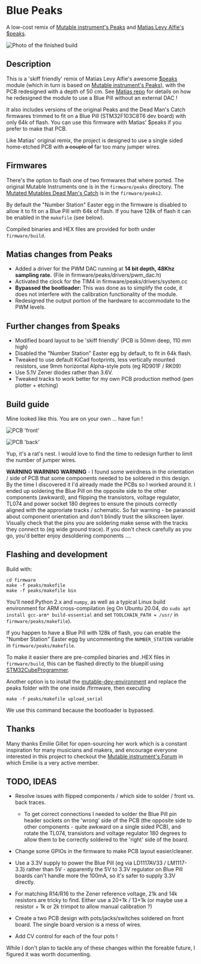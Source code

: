 # Blue Peaks

A low-cost remix of [Mutable instrument's Peaks](https://mutable-instruments.net/modules/peaks/) and [Matias Levy Alfie's $peaks](https://github.com/matias-levy/peaks).

![Photo of the finished build](photo.jpg)


## Description
This is a 'skiff friendly' remix of Matias Levy Alfie's awesome [$peaks](https://github.com/matias-levy/peaks) module (which in turn is based on [Mutable instrument's Peaks](https://mutable-instruments.net/modules/peaks/)), with the PCB redesigned with a depth of 50 cm. See [Matias repo](https://github.com/matias-levy/peaks) for details on how he redesigned the module to use a Blue Pill without an external DAC !

It also includes versions of the original Peaks and the Dead Man's Catch firmwares trimmed to fit on a Blue Pill (STM32F103C8T6 dev board) with only 64k of flash. You can use this firmware with Matias' $peaks if you prefer to make that PCB.

Like Matias' original remix, the project is designed to use a single sided home-etched PCB with ~~a couple of~~ far too many jumper wires.
## Firmwares
There's the option to flash one of two firmwares that where ported. The original Mutable Instruments one is in the `firmware/peaks` directory. The [Mutated Mutables Dead Man's Catch](https://github.com/timchurches/Mutated-Mutables/tree/master/peaks) is in the `firmware/peaks2`.

By default the "Number Station" Easter egg in the firmware is disabled to allow it to fit on a Blue Pill with 64k of flash. If you have 128k of flash it can be enabled in the `makefile` (see below).

Compiled binaries and HEX files are provided for both under `firmware/build`.

## Matias changes from Peaks
* Added a driver for the PWM DAC running at **14 bit depth, 48Khz sampling rate.** (File in firmware/peaks/drivers/pwm_dac.h)
* Activated the clock for the TIM4 in firmware/peaks/drivers/system.cc
* **Bypassed the bootloader:** This was done as to simplify the code, it does not interfere with the calibration functionality of the module.
* Redesigned the output portion of the hardware to accommodate to the PWM levels.

## Further changes from $peaks
* Modified board layout to be 'skiff friendly' (PCB is 50mm deep, 110 mm high)
* Disabled the "Number Station" Easter egg by default, to fit in 64k flash.
* Tweaked to use default KiCad footprints, less vertically mounted resistors, use 9mm horizontal Alpha-style pots (eg RD901F / RK09)
* Use 5.1V Zener diodes rather than 3.6V.
* Tweaked tracks to work better for my own PCB production method (pen plotter + etching)

## Build guide

Mine looked like this. You are on your own ... have fun !

![PCB 'front'](photo_guts1.jpg)

![PCB 'back'](photo_guts2.jpg)

Yup, it's a rat's nest. I would love to find the time to redesign further to limit the number of jumper wires.

**WARNING WARNING WARNING** - I found some weirdness in the orientation / side of PCB that some components needed to be soldered in this design. By the time I discovered it I'd already made the PCBs so I worked around it. I ended up soldering the Blue Pill on the opposite side to the other components (awkward), and flipping the transistors, voltage regulator, TL074 and power socket 180 degrees to ensure the pinouts correctly aligned with the approriate tracks / schematic. So fair warning - be paranoid about component orientation and don't blindly trust the silkscreen layer. Visually check that the pins you are soldering make sense with the tracks they connect to (eg wide ground trace). If you don't check carefully as you go, you'd better enjoy desoldering components ....


## Flashing and development
Build with:
```
cd firmware
make -f peaks/makefile
make -f peaks/makefile bin
```

You'll need Python 2.x and `numpy`, as well as a typical Linux build environment for ARM cross-compilation 
(eg On Ubuntu 20.04, do `sudo apt install gcc-arm* build-essential` and set `TOOLCHAIN_PATH = /usr/` in `firmware/peaks/makefile`).

If you happen to have a Blue Pill with 128k of flash, you can enable the "Number Station" Easter egg by uncommenting the `NUMBER_STATION` variable in `firmware/peaks/makefile`.

To make it easier there are pre-compiled binaries and .HEX files in `firmware/build`, this can be flashed directly to the bluepill using [STM32CubeProgrammer](https://www.st.com/en/development-tools/stm32cubeprog.html).

Another option is to install the [mutable-dev-environment](https://github.com/pichenettes/mutable-dev-environment) and replace the peaks folder with the one inside /firmware, then executing

    make -f peaks/makefile upload_serial

We use this command because the bootloader is bypassed.

## Thanks
Many thanks Emilie Gillet for open-sourcing her work which is a constant inspiration for many musicians and makers, and encourage everyone interested in this project to checkout the [Mutable instrument's Forum](https://forum.mutable-instruments.net/) in which Emilie is a very active member.


## TODO, IDEAS

- Resolve issues with flipped components / which side to solder / front vs. back traces.
  - To get correct connections I needed to solder the Blue Pill pin header sockets on the 'wrong' side of the PCB 
    (the opposite side to other components - quite awkward on a single sided PCB),
    and rotate the TL074, transistors and voltage regulator 180 degrees to allow them to be correctly soldered to 
    the 'right' side of the board.
    
- Change some GPIOs in the firmware to make PCB layout easier/cleaner.
- Use a 3.3V supply to power the Blue Pill (eg via LD1117AV33 / LM1117-3.3) rather than 5V - apparently the 5V to 3.3V regulator on Blue Pill boards can't handle more the 100mA, so it's safer to supply 3.3V directly.
- For matching R14/R16 to the Zener reference voltage, 21k and 14k resistors are tricky to find. Either use a 20+1k / 13+1k (or maybe use a resistor + 1k or 2k trimpot to allow manual calibration ?)
- Create a two PCB design with pots/jacks/switches soldered on front board. The single board version is a mess of wires.
- Add CV control for each of the four pots !

While I don't plan to tackle any of these changes within the foreable future, I figured it was worth documenting.